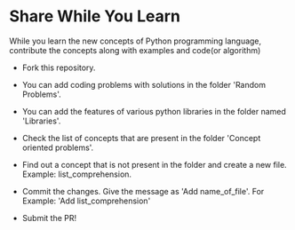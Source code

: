 # Share While You Learn

While you learn the new concepts of Python programming language, contribute the concepts along with examples and code(or algorithm)


- Fork this repository.

- You can add coding problems with solutions in the folder 'Random Problems'.

- You can add the features of various python libraries in the folder named 'Libraries'.

- Check the list of concepts that are present in the folder 'Concept oriented problems'.

- Find out a concept that is not present in the folder and create a new file. Example: list_comprehension. 

- Commit the changes. Give the message as 'Add name_of_file'. For Example: 'Add list_comprehension'

- Submit the PR!
